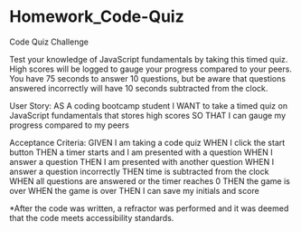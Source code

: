 # Homework_Code-Quiz
Code Quiz Challenge

Test your knowledge of JavaScript fundamentals by taking this timed quiz. High scores will be logged to gauge your progress compared to your peers. You have 75 seconds to answer 10 questions, but be aware that questions answered incorrectly will have 10 seconds subtracted from the clock.

User Story:
AS A coding bootcamp student
I WANT to take a timed quiz on JavaScript fundamentals that stores high scores
SO THAT I can gauge my progress compared to my peers

Acceptance Criteria:
GIVEN I am taking a code quiz
WHEN I click the start button
THEN a timer starts and I am presented with a question
WHEN I answer a question
THEN I am presented with another question
WHEN I answer a question incorrectly
THEN time is subtracted from the clock
WHEN all questions are answered or the timer reaches 0
THEN the game is over
WHEN the game is over
THEN I can save my initials and score



*After the code was written, a refractor was performed and it was deemed that the code meets accessibility standards.
